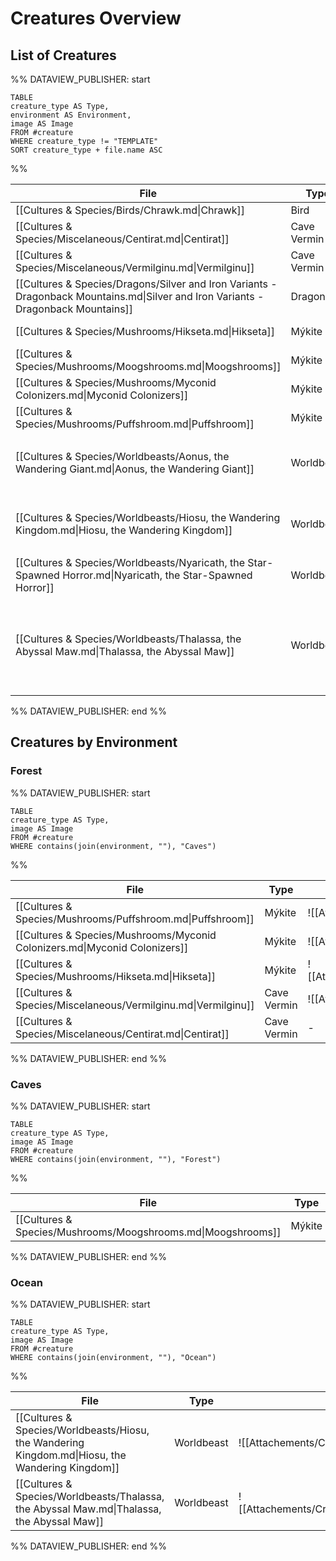 # Creatures Overview
## List of Creatures
%% DATAVIEW_PUBLISHER: start
```dataview
TABLE
creature_type AS Type,
environment AS Environment,
image AS Image
FROM #creature
WHERE creature_type != "TEMPLATE"
SORT creature_type + file.name ASC
```
%%

| File                                                                                                                               | Type        | Environment                                                                                                                                           | Image                                                     |
| ---------------------------------------------------------------------------------------------------------------------------------- | ----------- | ----------------------------------------------------------------------------------------------------------------------------------------------------- | --------------------------------------------------------- |
| [[Cultures & Species/Birds/Chrawk.md\|Chrawk]]                                                                                     | Bird        | \-                                                                                                                                                    | \-                                                        |
| [[Cultures & Species/Miscelaneous/Centirat.md\|Centirat]]                                                                          | Cave Vermin | [[Environment/Environment Types/Caves.md\|Caves]]                                                                                                     | \-                                                        |
| [[Cultures & Species/Miscelaneous/Vermilginu.md\|Vermilginu]]                                                                      | Cave Vermin | [[Environment/Environment Types/Caves.md\|Caves]]                                                                                                     | ![[Attachements/Creatures/Vermilginu2.png\|100]]          |
| [[Cultures & Species/Dragons/Silver and Iron Variants - Dragonback Mountains.md\|Silver and Iron Variants - Dragonback Mountains]] | Dragon      | \-                                                                                                                                                    | \-                                                        |
| [[Cultures & Species/Mushrooms/Hikseta.md\|Hikseta]]                                                                               | Mýkite      | [[Environment/Environment Types/Caves.md\|Caves]]                                                                                                     | ![[Attachements/Creatures/MushroomWithCrossbow.png\|100]] |
| [[Cultures & Species/Mushrooms/Moogshrooms.md\|Moogshrooms]]                                                                       | Mýkite      | [[Environment/Environment Types/Forest.md\|Forest]]                                                                                                   | ![[Attachements/Creatures/Moogshroom.png\|100]]           |
| [[Cultures & Species/Mushrooms/Myconid Colonizers.md\|Myconid Colonizers]]                                                         | Mýkite      | [[Environment/Environment Types/Caves.md\|Caves]]                                                                                                     | ![[Attachements/Creatures/UndeadMushroomfolk.png\|100]]   |
| [[Cultures & Species/Mushrooms/Puffshroom.md\|Puffshroom]]                                                                         | Mýkite      | [[Environment/Environment Types/Caves.md\|Caves]]                                                                                                     | ![[Attachements/Plants/ExplodingMushroom.png\|100]]       |
| [[Cultures & Species/Worldbeasts/Aonus, the Wandering Giant.md\|Aonus, the Wandering Giant]]                                       | Worldbeast  | <ul><li>[[Cosmology/Inner Planes/Aurora Ortus.md\|Aurora Ortus]]</li></ul>                                                                           | ![[Attachements/Creatures/AonusHead.png\|100]]            |
| [[Cultures & Species/Worldbeasts/Hiosu, the Wandering Kingdom.md\|Hiosu, the Wandering Kingdom]]                                   | Worldbeast  | <ul><li>Material Plane</li><li>[[Environment/Environment Types/Ocean.md\|Ocean]]</li></ul>                                                           | ![[Attachements/Creatures/MovingTheKingdom.jpg\|100]]     |
| [[Cultures & Species/Worldbeasts/Nyaricath, the Star-Spawned Horror.md\|Nyaricath, the Star-Spawned Horror]]                       | Worldbeast  | \-                                                                                                                                                    | ![[Attachements/Creatures/PolyphemusGasGiant.jpg\|100]]   |
| [[Cultures & Species/Worldbeasts/Thalassa, the Abyssal Maw.md\|Thalassa, the Abyssal Maw]]                                         | Worldbeast  | <ul><li>[[Environment/Environment Types/Ocean.md\|Ocean]]</li><li>[[Cosmology/Inner Planes/Terozin, Plane of Weather & Seas.md\|Terozin]]</li></ul> | ![[Attachements/Creatures/ThalassiaAbyssalMaw.jpg\|100]]  |

%% DATAVIEW_PUBLISHER: end %%
## Creatures by Environment
### Forest
%% DATAVIEW_PUBLISHER: start
```dataview
TABLE
creature_type AS Type,
image AS Image
FROM #creature
WHERE contains(join(environment, ""), "Caves")
```
%%

| File                                                                       | Type        | Image                                                     |
| -------------------------------------------------------------------------- | ----------- | --------------------------------------------------------- |
| [[Cultures & Species/Mushrooms/Puffshroom.md\|Puffshroom]]                 | Mýkite      | ![[Attachements/Plants/ExplodingMushroom.png\|100]]       |
| [[Cultures & Species/Mushrooms/Myconid Colonizers.md\|Myconid Colonizers]] | Mýkite      | ![[Attachements/Creatures/UndeadMushroomfolk.png\|100]]   |
| [[Cultures & Species/Mushrooms/Hikseta.md\|Hikseta]]                       | Mýkite      | ![[Attachements/Creatures/MushroomWithCrossbow.png\|100]] |
| [[Cultures & Species/Miscelaneous/Vermilginu.md\|Vermilginu]]              | Cave Vermin | ![[Attachements/Creatures/Vermilginu2.png\|100]]          |
| [[Cultures & Species/Miscelaneous/Centirat.md\|Centirat]]                  | Cave Vermin | \-                                                        |

%% DATAVIEW_PUBLISHER: end %%
### Caves
%% DATAVIEW_PUBLISHER: start
```dataview
TABLE
creature_type AS Type,
image AS Image
FROM #creature
WHERE contains(join(environment, ""), "Forest")
```
%%

| File                                                         | Type   | Image                                           |
| ------------------------------------------------------------ | ------ | ----------------------------------------------- |
| [[Cultures & Species/Mushrooms/Moogshrooms.md\|Moogshrooms]] | Mýkite | ![[Attachements/Creatures/Moogshroom.png\|100]] |

%% DATAVIEW_PUBLISHER: end %%
### Ocean
%% DATAVIEW_PUBLISHER: start
```dataview
TABLE
creature_type AS Type,
image AS Image
FROM #creature
WHERE contains(join(environment, ""), "Ocean")
```
%%

| File                                                                                             | Type       | Image                                                    |
| ------------------------------------------------------------------------------------------------ | ---------- | -------------------------------------------------------- |
| [[Cultures & Species/Worldbeasts/Hiosu, the Wandering Kingdom.md\|Hiosu, the Wandering Kingdom]] | Worldbeast | ![[Attachements/Creatures/MovingTheKingdom.jpg\|100]]    |
| [[Cultures & Species/Worldbeasts/Thalassa, the Abyssal Maw.md\|Thalassa, the Abyssal Maw]]       | Worldbeast | ![[Attachements/Creatures/ThalassiaAbyssalMaw.jpg\|100]] |

%% DATAVIEW_PUBLISHER: end %%